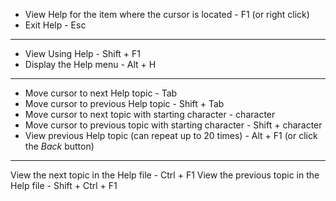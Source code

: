 * View Help for the item where the cursor is located - F1 (or right click)
* Exit Help - Esc
---
* View Using Help - Shift + F1
* Display the Help menu - Alt + H
---
* Move cursor to next Help topic - Tab
* Move cursor to previous Help topic - Shift + Tab
* Move cursor to next topic with starting character - character
* Move cursor to previous topic with starting character - Shift + character
* View previous Help topic (can repeat up to 20 times) - Alt + F1 (or click the *Back* button)
---
View the next topic in the Help file - Ctrl + F1
View the previous topic in the Help file - Shift + Ctrl + F1
